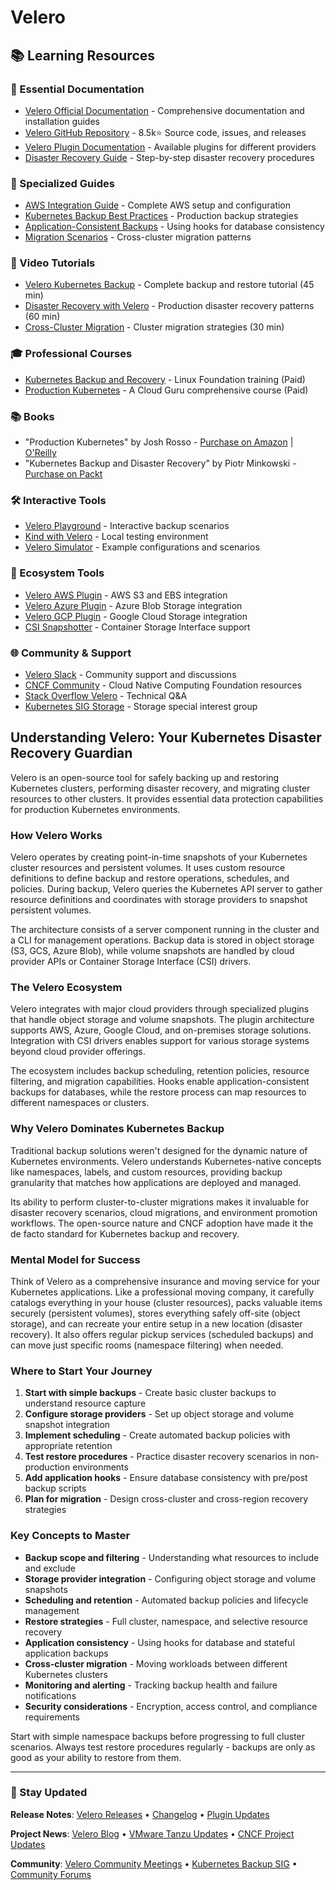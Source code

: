 # Velero

## 📚 Learning Resources

### 📖 Essential Documentation
- [Velero Official Documentation](https://velero.io/docs/) - Comprehensive documentation and installation guides
- [Velero GitHub Repository](https://github.com/vmware-tanzu/velero) - 8.5k⭐ Source code, issues, and releases
- [Velero Plugin Documentation](https://velero.io/plugins/) - Available plugins for different providers
- [Disaster Recovery Guide](https://velero.io/docs/v1.12/disaster-case/) - Step-by-step disaster recovery procedures

### 📝 Specialized Guides
- [AWS Integration Guide](https://github.com/vmware-tanzu/velero-plugin-for-aws/blob/main/README.md) - Complete AWS setup and configuration
- [Kubernetes Backup Best Practices](https://velero.io/docs/v1.12/backup-reference/) - Production backup strategies
- [Application-Consistent Backups](https://velero.io/docs/v1.12/backup-hooks/) - Using hooks for database consistency
- [Migration Scenarios](https://velero.io/docs/v1.12/migration-case/) - Cross-cluster migration patterns

### 🎥 Video Tutorials
- [Velero Kubernetes Backup](https://www.youtube.com/watch?v=C9hzrexaIDA) - Complete backup and restore tutorial (45 min)
- [Disaster Recovery with Velero](https://www.youtube.com/watch?v=tj5Ey2YliS8) - Production disaster recovery patterns (60 min)
- [Cross-Cluster Migration](https://www.youtube.com/watch?v=zybLTQER0yY) - Cluster migration strategies (30 min)

### 🎓 Professional Courses
- [Kubernetes Backup and Recovery](https://training.linuxfoundation.org/training/kubernetes-fundamentals/) - Linux Foundation training (Paid)
- [Production Kubernetes](https://acloudguru.com/course/kubernetes-deep-dive) - A Cloud Guru comprehensive course (Paid)

### 📚 Books
- "Production Kubernetes" by Josh Rosso - [Purchase on Amazon](https://www.amazon.com/Production-Kubernetes-Successful-Application-Platforms/dp/1492092304) | [O'Reilly](https://www.oreilly.com/library/view/production-kubernetes/9781492092298/)
- "Kubernetes Backup and Disaster Recovery" by Piotr Minkowski - [Purchase on Packt](https://www.packtpub.com/product/kubernetes-an-enterprise-guide-second-edition/9781803230030)

### 🛠️ Interactive Tools
- [Velero Playground](https://katacoda.com/courses/kubernetes/velero) - Interactive backup scenarios
- [Kind with Velero](https://kind.sigs.k8s.io/docs/user/local-registry/) - Local testing environment
- [Velero Simulator](https://github.com/vmware-tanzu/velero/tree/main/examples) - Example configurations and scenarios

### 🚀 Ecosystem Tools
- [Velero AWS Plugin](https://github.com/vmware-tanzu/velero-plugin-for-aws) - AWS S3 and EBS integration
- [Velero Azure Plugin](https://github.com/vmware-tanzu/velero-plugin-for-microsoft-azure) - Azure Blob Storage integration
- [Velero GCP Plugin](https://github.com/vmware-tanzu/velero-plugin-for-gcp) - Google Cloud Storage integration
- [CSI Snapshotter](https://github.com/vmware-tanzu/velero-plugin-for-csi) - Container Storage Interface support

### 🌐 Community & Support
- [Velero Slack](https://kubernetes.slack.com/messages/velero) - Community support and discussions
- [CNCF Community](https://community.cncf.io/) - Cloud Native Computing Foundation resources
- [Stack Overflow Velero](https://stackoverflow.com/questions/tagged/velero) - Technical Q&A
- [Kubernetes SIG Storage](https://github.com/kubernetes/community/tree/master/sig-storage) - Storage special interest group

## Understanding Velero: Your Kubernetes Disaster Recovery Guardian

Velero is an open-source tool for safely backing up and restoring Kubernetes clusters, performing disaster recovery, and migrating cluster resources to other clusters. It provides essential data protection capabilities for production Kubernetes environments.

### How Velero Works
Velero operates by creating point-in-time snapshots of your Kubernetes cluster resources and persistent volumes. It uses custom resource definitions to define backup and restore operations, schedules, and policies. During backup, Velero queries the Kubernetes API server to gather resource definitions and coordinates with storage providers to snapshot persistent volumes.

The architecture consists of a server component running in the cluster and a CLI for management operations. Backup data is stored in object storage (S3, GCS, Azure Blob), while volume snapshots are handled by cloud provider APIs or Container Storage Interface (CSI) drivers.

### The Velero Ecosystem
Velero integrates with major cloud providers through specialized plugins that handle object storage and volume snapshots. The plugin architecture supports AWS, Azure, Google Cloud, and on-premises storage solutions. Integration with CSI drivers enables support for various storage systems beyond cloud provider offerings.

The ecosystem includes backup scheduling, retention policies, resource filtering, and migration capabilities. Hooks enable application-consistent backups for databases, while the restore process can map resources to different namespaces or clusters.

### Why Velero Dominates Kubernetes Backup
Traditional backup solutions weren't designed for the dynamic nature of Kubernetes environments. Velero understands Kubernetes-native concepts like namespaces, labels, and custom resources, providing backup granularity that matches how applications are deployed and managed.

Its ability to perform cluster-to-cluster migrations makes it invaluable for disaster recovery scenarios, cloud migrations, and environment promotion workflows. The open-source nature and CNCF adoption have made it the de facto standard for Kubernetes backup and recovery.

### Mental Model for Success
Think of Velero as a comprehensive insurance and moving service for your Kubernetes applications. Like a professional moving company, it carefully catalogs everything in your house (cluster resources), packs valuable items securely (persistent volumes), stores everything safely off-site (object storage), and can recreate your entire setup in a new location (disaster recovery). It also offers regular pickup services (scheduled backups) and can move just specific rooms (namespace filtering) when needed.

### Where to Start Your Journey
1. **Start with simple backups** - Create basic cluster backups to understand resource capture
2. **Configure storage providers** - Set up object storage and volume snapshot integration
3. **Implement scheduling** - Create automated backup policies with appropriate retention
4. **Test restore procedures** - Practice disaster recovery scenarios in non-production environments
5. **Add application hooks** - Ensure database consistency with pre/post backup scripts
6. **Plan for migration** - Design cross-cluster and cross-region recovery strategies

### Key Concepts to Master
- **Backup scope and filtering** - Understanding what resources to include and exclude
- **Storage provider integration** - Configuring object storage and volume snapshots
- **Scheduling and retention** - Automated backup policies and lifecycle management
- **Restore strategies** - Full cluster, namespace, and selective resource recovery
- **Application consistency** - Using hooks for database and stateful application backups
- **Cross-cluster migration** - Moving workloads between different Kubernetes clusters
- **Monitoring and alerting** - Tracking backup health and failure notifications
- **Security considerations** - Encryption, access control, and compliance requirements

Start with simple namespace backups before progressing to full cluster scenarios. Always test restore procedures regularly - backups are only as good as your ability to restore from them.

---

### 📡 Stay Updated

**Release Notes**: [Velero Releases](https://github.com/vmware-tanzu/velero/releases) • [Changelog](https://github.com/vmware-tanzu/velero/blob/main/changelogs/) • [Plugin Updates](https://velero.io/plugins/)

**Project News**: [Velero Blog](https://velero.io/blog/) • [VMware Tanzu Updates](https://tanzu.vmware.com/developer/blog/) • [CNCF Project Updates](https://www.cncf.io/projects/velero/)

**Community**: [Velero Community Meetings](https://velero.io/community/) • [Kubernetes Backup SIG](https://github.com/kubernetes/community/tree/master/sig-storage) • [Community Forums](https://github.com/vmware-tanzu/velero/discussions)